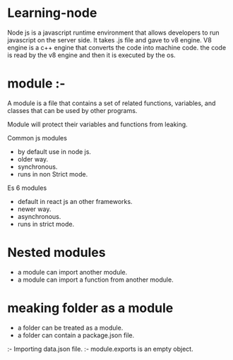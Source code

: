 # Learning-node
Node js is a javascript runtime environment that allows developers to run javascript on the server side. 
It takes .js file and gave to v8 engine. V8 engine is a c++ engine that converts the code into machine code. the code is read by the v8 engine and then it is executed by the os.
# module :- 
A module is a file that contains a set of related functions, variables, and classes that can be used by other programs.

Module will protect their variables and functions from leaking.

Common js modules
- by default use in node js.
- older way.
- synchronous.
- runs in non Strict mode. 

Es 6 modules
- default in react js an other frameworks.
- newer way.
- asynchronous.
- runs in strict mode.

# Nested modules
- a module can import another module.
- a module can import a function from another module.

# meaking folder as a module
- a folder can be treated as a module.
- a folder can contain a package.json file.

:- Importing data.json file.
:- module.exports is an empty object.
